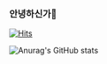###  안녕하신가👋

<!-- 통계 -->
[![Hits](https://hits.seeyoufarm.com/api/count/incr/badge.svg?url=https%3A%2F%2Fgithub.com%2Ft3nderex%2Fhit-counter&count_bg=%2379C83D&title_bg=%23555555&icon=&icon_color=%23E7E7E7&title=hits&edge_flat=false)](https://hits.seeyoufarm.com)

<!-- 랭크 -->
![Anurag's GitHub stats](https://github-readme-stats.vercel.app/api?username=t3nderex&show_icons=true&theme=dracula&count_private=true)

